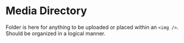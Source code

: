 # Media Directory

Folder is here for anything to be uploaded or placed within an `<img />`.  Should be organized in a logical manner.